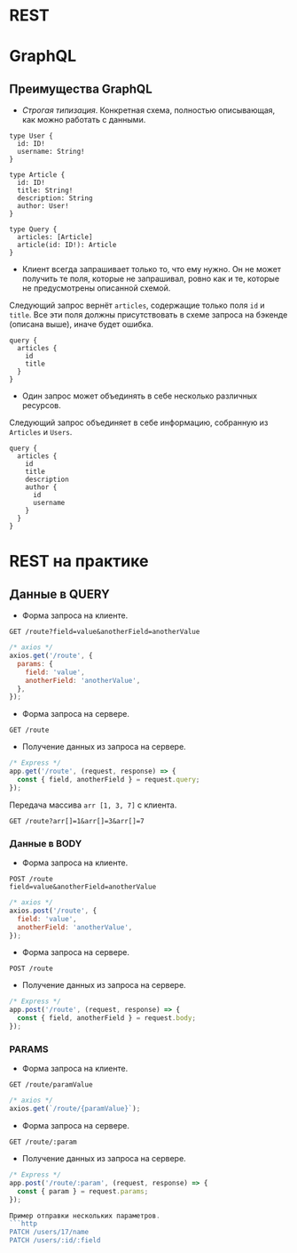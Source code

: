 # REST

# GraphQL

## Преимущества GraphQL

* *Строгая типизация*. Конкретная схема, полностью описывающая, как можно работать с данными.
```gql
type User {
  id: ID!
  username: String!
}

type Article {
  id: ID!
  title: String!
  description: String
  author: User!
}

type Query {
  articles: [Article]
  article(id: ID!): Article
}
```
* Клиент всегда запрашивает только то, что ему нужно. Он не может получить те поля, которые не запрашивал, ровно как и те, которые не предусмотрены описанной схемой.

Следующий запрос вернёт `articles`, содержащие только поля `id` и `title`. Все эти поля должны присутствовать в схеме запроса на бэкенде (описана выше), иначе будет ошибка.
```gql
query {
  articles {
    id
    title
  }
}
```
* Один запрос может объединять в себе несколько различных ресурсов.

Следующий запрос объединяет в себе информацию, собранную из `Articles` и `Users`.
```gql
query {
  articles {
    id
    title
    description
    author {
      id
      username
    }
  }
}
```

# REST на практике

## Данные в QUERY
* Форма запроса на клиенте.
```http
GET /route?field=value&anotherField=anotherValue
```
```js
/* axios */
axios.get('/route', {
  params: {
    field: 'value',
    anotherField: 'anotherValue',
  },
});
```
* Форма запроса на сервере.
```http
GET /route
```
* Получение данных из запроса на сервере.
```js
/* Express */
app.get('/route', (request, response) => {
  const { field, anotherField } = request.query;
});
```

Передача массива `arr [1, 3, 7]` с клиента.
```
GET /route?arr[]=1&arr[]=3&arr[]=7
```

### Данные в BODY
* Форма запроса на клиенте.
```http
POST /route
field=value&anotherField=anotherValue
```
```js
/* axios */
axios.post('/route', {
  field: 'value',
  anotherField: 'anotherValue',
});
```
* Форма запроса на сервере.
```http
POST /route
```
* Получение данных из запроса на сервере.
```js
/* Express */
app.post('/route', (request, response) => {
  const { field, anotherField } = request.body;
});
```

### PARAMS
* Форма запроса на клиенте.
```http
GET /route/paramValue
```
```js
/* axios */
axios.get(`/route/{paramValue}`);
```
* Форма запроса на сервере.
```http
GET /route/:param
```

* Получение данных из запроса на сервере.
```js
/* Express */
app.post('/route/:param', (request, response) => {
  const { param } = request.params;
});

Пример отправки нескольких параметров.
```http
PATCH /users/17/name
PATCH /users/:id/:field
```
